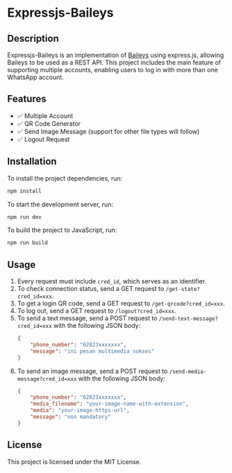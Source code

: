# Expressjs-Baileys

## Description

Expressjs-Baileys is an implementation of [Baileys](https://github.com/WhiskeySockets/Baileys) using express.js, allowing Baileys to be used as a REST API. This project includes the main feature of supporting multiple accounts, enabling users to log in with more than one WhatsApp account.

## Features

- ✅ Multiple Account
- ✅ QR Code Generator
- ✅ Send Image Message (support for other file types will follow)
- ✅ Logout Request

## Installation

To install the project dependencies, run:
```bash
npm install
```

To start the development server, run:
```bash
npm run dev
```

To build the project to JavaScript, run:
```bash
npm run build
```

## Usage

1. Every request must include `cred_id`, which serves as an identifier.
2. To check connection status, send a GET request to `/get-state?cred_id=xxx`.
3. To get a login QR code, send a GET request to `/get-qrcode?cred_id=xxx`.
4. To log out, send a GET request to `/logout?cred_id=xxx`.
5. To send a text message, send a POST request to `/send-text-message?cred_id=xxx` with the following JSON body:
    ```json
    {
        "phone_number": "62823xxxxxxx",
        "message": "ini pesan multimedia sukses"
    }
    ```
6. To send an image message, send a POST request to `/send-media-message?cred_id=xxx` with the following JSON body:
    ```json
    {
        "phone_number": "62823xxxxxxx",
        "media_filename": "your-image-name-with-extension",
        "media": "your-image-https-url",
        "message": "non mandatory"
    }
    ```

## License

This project is licensed under the MIT License.
